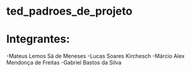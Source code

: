 # ted_padroes_de_projeto

# Integrantes:
  -Mateus Lemos Sá de Meneses
  -Lucas Soares Kirchesch
  -Márcio Alex Mendonça de Freitas
  -Gabriel Bastos da Silva
  
